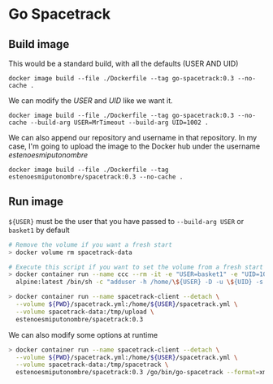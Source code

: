 # Go Spacetrack

## Build image

This would be a standard build, with all the defaults (USER AND UID)

`docker image build --file ./Dockerfile --tag go-spacetrack:0.3 --no-cache .`

We can modify the _USER_ and _UID_ like we want it.

`docker image build --file ./Dockerfile --tag go-spacetrack:0.3 --no-cache --build-arg USER=MrTimeout --build-arg UID=1002 .`

We can also append our repository and username in that repository. In my case, I'm going to upload the image to the Docker hub under the username _estenoesmiputonombre_

`docker image build --file ./Dockerfile --tag estenoesmiputonombre/spacetrack:0.3 --no-cache .`

## Run image

`${USER}` must be the user that you have passed to `--build-arg USER` or `basket1` by default

```sh
# Remove the volume if you want a fresh start
> docker volume rm spacetrack-data

# Execute this script if you want to set the volume from a fresh start
> docker container run --name ccc --rm -it -e "USER=basket1" -e "UID=1001" --volume spacetrack-data:/tmp/upload \
  alpine:latest /bin/sh -c "adduser -h /home/\${USER} -D -u \${UID} -s /sbin/nologin -g \"\" \${USER} && chown -R \${USER}:\${USER} /tmp/upload"

> docker container run --name spacetrack-client --detach \
  --volume ${PWD}/spacetrack.yml:/home/${USER}/spacetrack.yml \
  --volume spacetrack-data:/tmp/upload \
  estenoesmiputonombre/spacetrack:0.3
```

We can also modify some options at runtime

```sh
> docker container run --name spacetrack-client --detach \
  --volume ${PWD}/spacetrack.yml:/home/${USER}/spacetrack.yml \
  --volume spacetrack-data:/tmp/spacetrack \
  estenoesmiputonombre/spacetrack:0.3 /go/bin/go-spacetrack --format=xml --rest-call=tle --work-dir=/tmp/spacetrack
```
